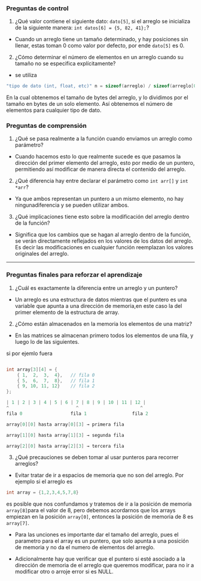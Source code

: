 

### Preguntas de control

1. ¿Qué valor contiene el siguiente dato: `dato[5]`, si el arreglo se inicializa de la siguiente manera: `int datos[6] = {5, 82, 41};`?

- Cuando un arreglo tiene un tamaño determinado, y hay posiciones sin llenar, estas toman 0 como valor por defecto, por ende `dato[5]` es 0.

2. ¿Cómo determinar el número de elementos en un arreglo cuando su tamaño no se especifica explícitamente?

- se utiliza 
```c
"tipo de dato (int, float, etc)" n = sizeof(arreglo) / sizeof(arreglo[0]);
```

En la cual obtenemos el tamaño de bytes del arreglo, y lo dividimos por el tamaño en bytes de un solo elemento. Así obtenemos el número de elementos para cualquier tipo de dato.

### Preguntas de comprensión

1. ¿Qué se pasa realmente a la función cuando enviamos un arreglo como parámetro?

- Cuando hacemos esto lo que realmente sucede es que pasamos la dirección del primer elemento del arreglo, esto por medio de un puntero, permitiendo así modificar de manera directa el contenido del arreglo.


2. ¿Qué diferencia hay entre declarar el parámetro como `int arr[]` y `int *arr`?

- Ya que ambos representan un puntero a un mismo elemento, no hay ningunadiferencia y se pueden utilizar ambos.

3. ¿Qué implicaciones tiene esto sobre la modificación del arreglo dentro de la función?

- Significa que los cambios que se hagan al arreglo dentro de la función, se verán directamente reflejados en los valores de los datos del arreglo. Es decir las modificaciones en cualquier función reemplazan los valores originales del arreglo.


---

### Preguntas finales para reforzar el aprendizaje

1. ¿Cuál es exactamente la diferencia entre un arreglo y un puntero?

- Un arreglo es una estructura de datos mientras que el puntero es una variable que apunta a una dirección de memoria,en este caso la del primer elemento de la estructura de array.

2. ¿Cómo están almacenados en la memoria los elementos de una matriz?

- En las matrices se almacenan primero todos los elementos de una fila, y luego lo de las siguientes.

si por ejemlo fuera

```c

int array[3][4] = {
    { 1,  2,  3,  4},   // fila 0
    { 5,  6,  7,  8},   // fila 1
    { 9, 10, 11, 12}    // fila 2
};

| 1 | 2 | 3 | 4 | 5 | 6 | 7 | 8 | 9 | 10 | 11 | 12 |
^                         ^                       ^
fila 0                  fila 1                 fila 2

array[0][0] hasta array[0][3] → primera fila

array[1][0] hasta array[1][3] → segunda fila

array[2][0] hasta array[2][3] → tercera fila
```


3. ¿Qué precauciones se deben tomar al usar punteros para recorrer arreglos?

- Evitar tratar de ir a espacios de memoria que no son del arreglo. Por ejemplo si el arreglo es 

```c
int array = {1,2,3,4,5,7,8}
```
es posible que nos confundamos y tratemos de ir a la posición de memoria `array[8]`para el valor  de 8, pero debemos acordarnos que los arrays empiezan en la posición `array[0]`, entonces la posición de memoria de 8 es `array[7]`.

- Para las unciones es importante dar el tamaño del arreglo, pues el parametro para el array es un puntero, que solo apunta a una posición de memoria y no da el numero de elementos del arreglo.

- Adicionalmente hay que verificar que el puntero si esté asociado a la dirección de memoria de el arreglo que queremos modificar, para no ir a modificar otro o arroje error si es NULL.